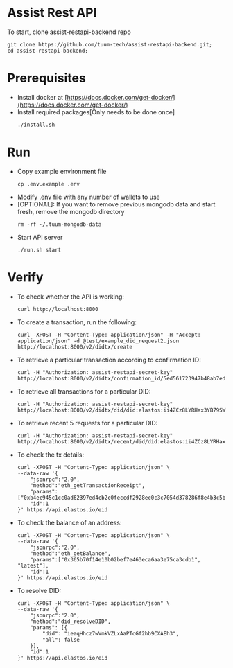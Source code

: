 # Assist Rest API

To start, clone assist-restapi-backend repo

```
git clone https://github.com/tuum-tech/assist-restapi-backend.git;
cd assist-restapi-backend;
```

# Prerequisites

- Install docker at [https://docs.docker.com/get-docker/](https://docs.docker.com/get-docker/)
- Install required packages[Only needs to be done once]
  ```
  ./install.sh
  ```

# Run

- Copy example environment file
  ```
  cp .env.example .env
  ```
- Modify .env file with any number of wallets to use
- [OPTIONAL]: If you want to remove previous mongodb data and start fresh, remove the mongodb directory
  ```
  rm -rf ~/.tuum-mongodb-data
  ```
- Start API server
  ```
  ./run.sh start
  ```

# Verify

- To check whether the API is working:
  ```
  curl http://localhost:8000
  ```
- To create a transaction, run the following:
  ```
  curl -XPOST -H "Content-Type: application/json" -H "Accept: application/json" -d @test/example_did_request2.json http://localhost:8000/v2/didtx/create
  ```
- To retrieve a particular transaction according to confirmation ID:
  ```
  curl -H "Authorization: assist-restapi-secret-key" http://localhost:8000/v2/didtx/confirmation_id/5ed561723947b48ab7edc527
  ```
- To retrieve all transactions for a particular DID:
  ```
  curl -H "Authorization: assist-restapi-secret-key" http://localhost:8000/v2/didtx/did/did:elastos:ii4ZCz8LYRHax3YB79SWJcMM2hjaHT35KN
  ```
- To retrieve recent 5 requests for a particular DID:
  ```
  curl -H "Authorization: assist-restapi-secret-key" http://localhost:8000/v2/didtx/recent/did/did:elastos:ii4ZCz8LYRHax3YB79SWJcMM2hjaHT35KN
  ```
- To check the tx details:
  ```
  curl -XPOST -H "Content-Type: application/json" \
  --data-raw '{
      "jsonrpc":"2.0",
      "method":"eth_getTransactionReceipt",
      "params":["0xb4ec945c1cc0ad62397ed4cb2c0feccdf2928ec0c3c7054d378286f8e4b3c5ba"],
      "id":1
  }' https://api.elastos.io/eid
  ```
- To check the balance of an address:
  ```
  curl -XPOST -H "Content-Type: application/json" \
  --data-raw '{
      "jsonrpc":"2.0",
      "method":"eth_getBalance",
      "params":["0x365b70f14e10b02bef7e463eca6aa3e75ca3cdb1", "latest"],
      "id":1
  }' https://api.elastos.io/eid
  ```
- To resolve DID:
  ```
  curl -XPOST -H "Content-Type: application/json" \
  --data-raw '{
      "jsonrpc":"2.0",
      "method":"did_resolveDID",
      "params": [{
          "did": "ieaqHhcz7wVmkVZLxAaPToGf2hb9CXAEh3",
          "all": false
      }],
      "id":1
  }' https://api.elastos.io/eid
  ```
